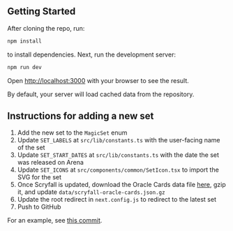 ## Getting Started

After cloning the repo, run:

```bash
npm install
```

to install dependencies. Next, run the development server:

```bash
npm run dev
```

Open [http://localhost:3000](http://localhost:3000) with your browser to see the result.

By default, your server will load cached data from the repository.

## Instructions for adding a new set

1. Add the new set to the `MagicSet` enum
2. Update `SET_LABELS` at `src/lib/constants.ts` with the user-facing name of the set
3. Update `SET_START_DATES` at `src/lib/constants.ts` with the date the set was released on Arena
4. Update `SET_ICONS` at `src/components/common/SetIcon.tsx` to import the SVG for the set
5. Once Scryfall is updated, download the Oracle Cards data file [here](https://scryfall.com/docs/api/bulk-data), gzip it, and update `data/scryfall-oracle-cards.json.gz`
6. Update the root redirect in `next.config.js` to redirect to the latest set
7. Push to GitHub

For an example, see [this commit](https://github.com/youssefm/limited-grades/commit/282c8afe31b7115bc1399cc416be2150d33d8cdc).
